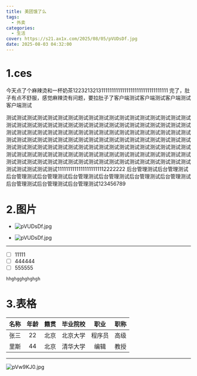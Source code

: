 ```yaml
---
title: 美团饿了么
tags:
  - 外卖
categories:
  - 生活
cover: https://s21.ax1x.com/2025/08/05/pVUDsDf.jpg
date: 2025-08-03 04:32:00
---
```

# 1.ces

今天点了个麻辣烫和一杯奶茶122321321311111111111111111111111111111111
完了，肚子有点不舒服，感觉麻辣烫有问题，要拉肚子了客户端测试客户端测试客户端测试客户端测试

测试测试测试测试测试测试测试测试测试测试测试测试测试测试测试测试测试测试测试测试测试测试测试测试测试测试测试测试测试测试测试测试测试测试测试测试测试测试测试测试测试测试测试测试测试测试测试测试测试测试测试测试测试测试测试测试测试测试测试测试测试测试测试测试测试测试测试测试测试测试测试测试测试测试测试测试测试测试测试测试测试测试测试测试测试测试测试测试测试测试测试测试测试测试测试测试测试测试测试测试测试测试测试测试测试测试测试测试测试测试测试测试测试测试测试测试测试测试测试测试测试测试测试测试测试测试测试测试测试测试测试11111111111111111111112222222 后台管理测试后台管理测试后台管理测试后台管理测试后台管理测试后台管理测试后台管理测试后台管理测试后台管理测试后台管理测试后台管理测试123456789

# 2.图片

- ![pVUDsDf.jpg](https://s21.ax1x.com/2025/08/05/pVUDsDf.jpg)

+ ![pVUDsDf.jpg](https://s21.ax1x.com/2025/08/05/pVUDsDf.jpg)

---

* [ ]  11111
* [ ]  444444
* [ ]  555555

`hhghgghghghgh`

# 3.表格


| 名称 | 年龄 | 籍贯 | 毕业院校 |  职业  | 职称 |
| :--: | :--: | :--: | :------: | :----: | :--: |
| 张三 |  22  | 北京 | 北京大学 | 程序员 | 高级 |
| 里斯 |  44  | 北京 | 清华大学 |  编辑  | 教授 |

---

![pVw9KJ0.jpg](https://s21.ax1x.com/2025/08/12/pVw9KJ0.jpg)
